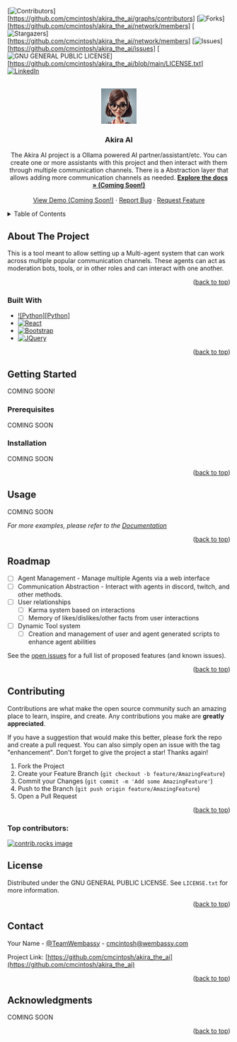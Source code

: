 <a id="readme-top"></a>

[![Contributors][contributors-shield]][https://github.com/cmcintosh/akira_the_ai/graphs/contributors]
[![Forks][forks-shield]][https://github.com/cmcintosh/akira_the_ai/network/members]
[![Stargazers][stars-shield]][https://github.com/cmcintosh/akira_the_ai/network/members]
[![Issues][issues-shield]][https://github.com/cmcintosh/akira_the_ai/issues]
[![GNU GENERAL PUBLIC LICENSE][license-shield]][https://github.com/cmcintosh/akira_the_ai/blob/main/LICENSE.txt]
[![LinkedIn][linkedin-shield]][linkedin-url]



<!-- PROJECT LOGO -->
<br />
<div align="center">
  <a href="https://github.com/cmcintosh/akira_the_ai">
    <img src="logo.png" alt="Logo" width="80" height="80">
  </a>

<h3 align="center">Akira AI</h3>

  <p align="center">
    The Akira AI project is a Ollama powered AI partner/assistant/etc. You can create one or more assistants with this project and then interact
    with them through multiple communication channels. There is a Abstraction layer that allows adding more communication channels as needed.
    <a href="https://github.com/cmcintosh/akira_the_ai"><strong>Explore the docs » (Coming Soon!)</strong></a>
    <br />
    <br />
    <a href="https://github.com/cmcintosh/akira_the_ai">View Demo (Coming Soon!)</a>
    &middot;
    <a href="https://github.com/cmcintosh/akira_the_ai/issues/new?labels=bug&template=bug-report---.md">Report Bug</a>
    &middot;
    <a href="https://github.com/cmcintosh/akira_the_ai/issues/new?labels=enhancement&template=feature-request---.md">Request Feature</a>
  </p>
</div>



<!-- TABLE OF CONTENTS -->
<details>
  <summary>Table of Contents</summary>
  <ol>
    <li>
      <a href="#about-the-project">About The Project</a>
      <ul>
        <li><a href="#built-with">Built With</a></li>
      </ul>
    </li>
    <li>
      <a href="#getting-started">Getting Started</a>
      <ul>
        <li><a href="#prerequisites">Prerequisites</a></li>
        <li><a href="#installation">Installation</a></li>
      </ul>
    </li>
    <li><a href="#usage">Usage</a></li>
    <li><a href="#roadmap">Roadmap</a></li>
    <li><a href="#contributing">Contributing</a></li>
    <li><a href="#license">License</a></li>
    <li><a href="#contact">Contact</a></li>
    <li><a href="#acknowledgments">Acknowledgments</a></li>
  </ol>
</details>



<!-- ABOUT THE PROJECT -->
## About The Project

This is a tool meant to allow setting up a Multi-agent system that can work across multiple popular communication channels. 
These agents can act as moderation bots, tools, or in other roles and can interact with one another.

<p align="right">(<a href="#readme-top">back to top</a>)</p>

### Built With

* [![Python][Python]][Python-url]
* [![React][React.js]][React-url]
* [![Bootstrap][Bootstrap.com]][Bootstrap-url]
* [![JQuery][JQuery.com]][JQuery-url]

<p align="right">(<a href="#readme-top">back to top</a>)</p>

<!-- GETTING STARTED -->
## Getting Started

COMING SOON!

### Prerequisites

COMING SOON

### Installation

COMING SOON

<p align="right">(<a href="#readme-top">back to top</a>)</p>



<!-- USAGE EXAMPLES -->
## Usage

COMING SOON

_For more examples, please refer to the [Documentation](https://example.com)_

<p align="right">(<a href="#readme-top">back to top</a>)</p>



<!-- ROADMAP -->
## Roadmap

- [ ] Agent Management - Manage multiple Agents via a web interface
- [ ] Communication Abstraction - Interact with agents in discord, twitch, and other methods.
- [ ] User relationships
    - [ ] Karma system based on interactions
    - [ ] Memory of likes/dislikes/other facts from user interactions
- [ ] Dynamic Tool system
    - [ ] Creation and management of user and agent generated scripts to enhance agent abilities

See the [open issues](https://github.com/cmcintosh/akira_the_ai/issues) for a full list of proposed features (and known issues).

<p align="right">(<a href="#readme-top">back to top</a>)</p>

<!-- CONTRIBUTING -->
## Contributing

Contributions are what make the open source community such an amazing place to learn, inspire, and create. Any contributions you make are **greatly appreciated**.

If you have a suggestion that would make this better, please fork the repo and create a pull request. You can also simply open an issue with the tag "enhancement".
Don't forget to give the project a star! Thanks again!

1. Fork the Project
2. Create your Feature Branch (`git checkout -b feature/AmazingFeature`)
3. Commit your Changes (`git commit -m 'Add some AmazingFeature'`)
4. Push to the Branch (`git push origin feature/AmazingFeature`)
5. Open a Pull Request

<p align="right">(<a href="#readme-top">back to top</a>)</p>

### Top contributors:

<a href="https://github.com/cmcintosh/akira_the_ai/graphs/contributors">
  <img src="https://contrib.rocks/image?repo=cmcintosh/akira_the_ai" alt="contrib.rocks image" />
</a>

<!-- LICENSE -->
## License

Distributed under the GNU GENERAL PUBLIC LICENSE. See `LICENSE.txt` for more information.

<p align="right">(<a href="#readme-top">back to top</a>)</p>



<!-- CONTACT -->
## Contact

Your Name - [@TeamWembassy](https://twitter.com/TeamWembassy) - cmcintosh@wembassy.com

Project Link: [https://github.com/cmcintosh/akira_the_ai](https://github.com/cmcintosh/akira_the_ai)

<p align="right">(<a href="#readme-top">back to top</a>)</p>



<!-- ACKNOWLEDGMENTS -->
## Acknowledgments

COMING SOON

<p align="right">(<a href="#readme-top">back to top</a>)</p>



<!-- MARKDOWN LINKS & IMAGES -->
<!-- https://www.markdownguide.org/basic-syntax/#reference-style-links -->
[contributors-shield]: https://img.shields.io/github/contributors/cmcintosh/akira_the_ai.svg?style=for-the-badge
[contributors-url]: https://github.com/cmcintosh/akira_the_ai/graphs/contributors
[forks-shield]: https://img.shields.io/github/forks/cmcintosh/akira_the_ai.svg?style=for-the-badge
[forks-url]: https://github.com/cmcintosh/akira_the_ai/network/members
[stars-shield]: https://img.shields.io/github/stars/cmcintosh/akira_the_ai.svg?style=for-the-badge
[stars-url]: https://github.com/cmcintosh/akira_the_ai/stargazers
[issues-shield]: https://img.shields.io/github/issues/cmcintosh/akira_the_ai.svg?style=for-the-badge
[issues-url]: https://github.com/cmcintosh/akira_the_ai/issues
[license-shield]: https://img.shields.io/github/license/cmcintosh/akira_the_ai.svg?style=for-the-badge
[license-url]: https://github.com/cmcintosh/akira_the_ai/blob/master/LICENSE.txt
[linkedin-shield]: https://img.shields.io/badge/-LinkedIn-black.svg?style=for-the-badge&logo=linkedin&colorB=555
[linkedin-url]: https://linkedin.com/in/chrismcintoshwembassy
[product-screenshot]: images/screenshot.png
[React.js]: https://img.shields.io/badge/React-20232A?style=for-the-badge&logo=react&logoColor=61DAFB
[React-url]: https://reactjs.org/
[Bootstrap.com]: https://img.shields.io/badge/Bootstrap-563D7C?style=for-the-badge&logo=bootstrap&logoColor=white
[Bootstrap-url]: https://getbootstrap.com
[JQuery.com]: https://img.shields.io/badge/jQuery-0769AD?style=for-the-badge&logo=jquery&logoColor=white
[JQuery-url]: https://jquery.com 
[Python-url]: https://www.python.org/